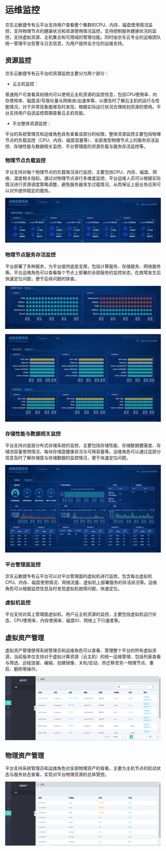 # 运维监控

京东云敏捷专有云平台支持用户查看整个集群的CPU、内存、磁盘使用情况监控，支持物理节点的健康状况和资源使用情况监控，支持控制服务健康状况的监控，支持虚拟资源、主机集合和可用域的管理功能。同时由京东云专业的运维团队统一管理平台告警与日志信息，为用户提供全方位的运维支持。



## 资源监控

京东云敏捷专有云平台的资源监控主要分为两个部分：

* 云主机监控：

普通用户可查看其权限内可以使用云主机资源的监控信息，包括CPU使用率、内存使用率、磁盘读/写吞吐量与网络进/出速率等，以便及时了解云主机的运行与性能情况，对于异常现象能够及时发现，根据实际运行状况合理规划资源的使用。平台支持用户自选监控周期查看云主机性能。

* 平台整体资源监控：

平台的系统管理员和运维角色具有查看该部分的权限，整体资源监控主要包括物理节点的负载监控（CPU、内存、磁盘容量等）、全部类型物理节点上的服务存活监控、存储性能与数据相关监控、平台管理面的资源负载与服务存活监控等。

### 物理节点负载监控

平台支持对每个物理节点的负载情况进行监控，主要包括CPU、内存、磁盘、网络、温度相关指标。通过对物理节点进行多维度监控，平台运维人员可以根据实际情况进行资源调度策略调整，避免服务器发生过载情况，从而保证上层业务应用可以对外提供稳定的服务。

![Operation-Maintenance-And-Monitoring-3](../../../../../image/JD-Cloud-Swift/Operation-Maintenance-And-Monitoring-3.png)

### 物理节点服务存活监控

平台部署了多种服务，为平台提供底层支撑，包括计算服务、存储服务、网络服务等。平台运维角色可以查看每个节点上部署的全部服务的监控状态，在故障发生后快速定位问题，便于后续问题的排查。

![Operation-Maintenance-And-Monitoring-4](../../../../../image/JD-Cloud-Swift/Operation-Maintenance-And-Monitoring-4.png)

![Operation-Maintenance-And-Monitoring-5](../../../../../image/JD-Cloud-Swift/Operation-Maintenance-And-Monitoring-5.png)

### 存储性能与数据相关监控

平台支持对底层分布式存储系统的监控，主要包括存储性能、存储数据健康度、存储池容量使用情况、每块存储盘健康状况与可用容量等。运维角色可以通过这部分信息及时了解存储盘与存储数据的监控情况，便于快速定位问题。

![Operation-Maintenance-And-Monitoring-6](../../../../../image/JD-Cloud-Swift/Operation-Maintenance-And-Monitoring-6.png)

### 平台管理面监控

京东云敏捷专有云平台可以对平台管理面的虚拟机进行监控，包含每台虚拟机CPU、内存、磁盘使用情况、网络流量、虚拟机上部署服务的存活状况等。运维角色可以根据监控信息及时发现虚拟机故障问题，快速定位。

### 虚拟机监控

平台支持对其上管理面虚拟机、用户云主机资源的监控，主要包括虚拟机运行状态、CPU使用率、内存使用率、磁盘IO、网络上下行速度等。



## 虚拟资产管理

虚拟资产管理使得系统管理员和运维角色可以查看、管理整个平台的所有虚拟资源，当前版本仅支持对于虚拟计算资源（云主机）的统一运维管理，包括列表查看与筛选、远程连接、编辑、创建镜像、关机/启动、热迁移至另一物理节点、重启、删除等操作。

![Operation-Maintenance-And-Monitoring-1](../../../../../image/JD-Cloud-Swift/Operation-Maintenance-And-Monitoring-1.png)



## 物理资产管理

平台支持系统管理员和运维角色对全部物理资产的查看，主要为主机节点的启动状态与服务状态查看，实现对平台物理资源的总体管控。

![Operation-Maintenance-And-Monitoring-2](../../../../../image/JD-Cloud-Swift/Operation-Maintenance-And-Monitoring-2.png)